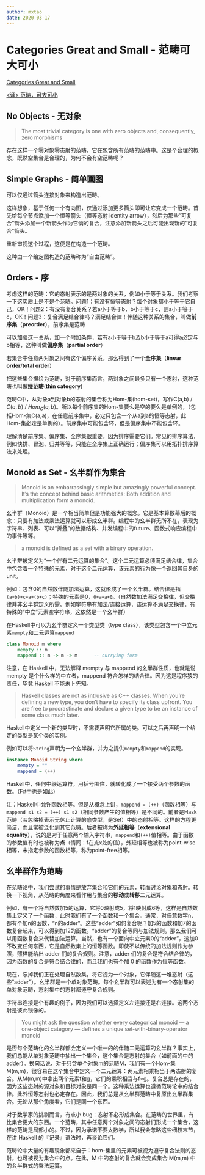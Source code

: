 ```yaml
---
author: mxtao
date: 2020-03-17
---
```


# Categories Great and Small - 范畴可大可小

[Categories Great and Small](https://bartoszmilewski.com/2014/12/05/categories-great-and-small/)

[<译> 范畴，可大可小](https://segmentfault.com/a/1190000003894116)

## No Objects - 无对象

> The most trivial category is one with zero objects and, consequently, zero morphisms

存在这样一个零对象零态射的范畴。它在包含所有范畴的范畴中。这是个合理的概念，既然空集合是合理的，为何不会有空范畴呢？

## Simple Graphs - 简单画图

可以仅通过箭头连接对象来构造出范畴。

这样想象，基于任何一个有向图，仅通过添加更多箭头即可让它变成一个范畴。首先给每个节点添加一个恒等箭头（恒等态射 identity arrow），然后为那些“可复合”箭头添加一个新箭头作为它俩的复合，注意添加新箭头之后可能出现新的“可复合”箭头。

重新审视这个过程，这便是在构造一个范畴。

这种由一个给定图构造的范畴称为“自由范畴”。

## Orders - 序

考虑这样的范畴：它的态射表示的是两对象的关系，例如小于等于关系。我们考察一下这实质上是不是个范畴。问题1：有没有恒等态射？每个对象都小于等于它自己，OK！问题2：有没有复合关系？若a小于等于b，b小于等于c，则a小于等于c，OK！问题3：复合满足结合律吗？满足结合律！伴随这种关系的集合，叫做**前序集**（**preorder**），前序集是范畴

可以加强这一关系，加一个附加条件，若有a小于等于b及b小于等于a可得a必定与b相等，这种叫做**偏序集**（**partial order**）

若集合中任意两对象之间有这个偏序关系，那么得到了一个**全序集**（**linear order**/**total order**）

把这些集合描绘为范畴，对于前序集而言，两对象之间最多只有一个态射，这种范畴也叫做**瘦范畴**(**thin category**)

范畴C中，从对象a到对象b的态射的集合称为Hom-集(hom-set)，写作C(a,b) / $C(a,b)$ / $Hom_C(a,b)$。所以每个前序集的Hom-集要么是空的要么是单例的，（包括Hom-集C(a,a)，在任意前序集中，必定只包含一个从a到a的恒等态射，此Hom-集必定是单例的）。前序集中可能包含环，但是偏序集中不能包含环。

理解清楚前序集、偏序集、全序集很重要，因为排序需要它们。常见的排序算法，例如快排、冒泡、归并等等，只能在全序集上正确运行；偏序集可以用拓扑排序算法来处理。

## Monoid as Set - 幺半群作为集合

> Monoid is an embarrassingly simple but amazingly powerful concept. It’s the concept behind basic arithmetics: Both addition and multiplication form a monoid.

幺半群（Monoid）是一个相当简单但是功能强大的概念。它是基本算数幕后的概念：只要有加法或乘法运算就可以形成幺半群。编程中的幺半群无所不在，表现为字符串、列表、可以“折叠”的数据结构、并发编程中的future、函数式响应编程中的事件等等。

> a monoid is defined as a set with a binary operation.

幺半群被定义为“一个伴有二元运算的集合”。这个二元运算必须满足结合律，集合中包含着一个特殊的元素，对于这个二元运算，该元素的行为像一个返回其自身的 unit。

例如：包含0的自然数伴随加法运算，这就形成了一个幺半群。结合律是指`(a+b)+c=a+(b+c)`；特殊的元素是0，`0+a=a+0`。（自然数加法满足交换律，但交换律并非幺半群定义所需。例如字符串有加法/连接运算，该运算不满足交换律，有特殊的“中立”元素空字符串，这依然是一个幺半群）

在Haskell中可以为幺半群定义一个类型类（type class），该类型包含一个中立元素`mempty`和二元运算`mappend`

```haskell
class Monoid m where
    mempty :: m
    mappend :: m -> m -> m      -- currying form
```

注意，在 Haskell 中，无法解释 mempty 与 mappend 的幺半群性质，也就是说 mempty 是个什么样的中立者，mappend 符合怎样的结合律。因为这是程序猿的责任，毕竟 Haskell 不能未卜先知。

> Haskell classes are not as intrusive as C++ classes. When you’re defining a new type, you don’t have to specify its class upfront. You are free to procrastinate and declare a given type to be an instance of some class much later.

Haskell中定义一个新的类型时，不需要声明它所属的类。可以之后再声明一个给定的类型是某个类的实例。

例如可以将`String`声明为一个幺半群，并为之提供`mempty`和`mappend`的实现。

```haskell
instance Monoid String where
    mempty = ""
    mappend = (++)
```

Haskell中，任何中缀运算符，用括号围住，就转化成了一个接受两个参数的函数。（F#中也是如此）

注：Haskell中允许函数相等。但是从概念上讲，`mappend = (++)`（函数相等）与`mappend s1 s2 = (++) s1 s2`（相同参数产生的值相等）是不同的。前者是Hask范畴（若忽略掉表示无休止计算的底类型，是Set）中的态射相等。这样的方程更简洁，而且常被泛化到其它范畴。后者被称为**外延相等**（**extensional equality**），说的是对于任意两个输入字符串，`mappend`和`(++)`值相等。由于函数的参数值有时也被称为**点**（情同：f在点x处的值），外延相等也被称为point-wise相等，未指定参数的函数相等，称为point-free相等。

## 幺半群作为范畴

在范畴论中，我们尝试的事情是放弃集合和它们的元素，转而讨论对象和态射。转换一下视角，从范畴的角度来看作用与集合的**移动**或**转移**二元运算。

例如，有一个将自然数加5的运算，它将0映射成5，将1映射成6等，这样是自然数集上定义了一个函数，此时我们有了一个函数和一个集合。通常，对任意数字n，都有个加n的函数，“n的adder”。这些“adder”如何复合呢？加5的函数和加7的函数复合起来，可以得到加12的函数。“adder”的复合等同与加法规则。那么我们可以用函数复合来代替加法运算。当然，也有一个面向中立元素0的“adder”，这加0不改变任何东西，它是自然数集上的恒等函数。即使不以传统的加法规则作为参照，照样能给出 adder 们的复合规则。注意，adder 们的复合是符合结合律的，因为函数的复合是符合结合律的，而且我们也有个加 0 的函数作为恒等函数。

现在，忘掉我们正在处理自然数集，将它视为一个对象，它伴随这一堆态射（这些“adder”）。幺半群是一个单对象范畴。每个幺半群可以表述为有一个态射集的单对象范畴，态射集中的态射都遵守复合规则。

字符串连接是个有趣的例子，因为我们可以选择定义左连接还是右连接。这两个态射是彼此镜像的。

> You might ask the question whether every categorical monoid — a one-object category — defines a unique set-with-binary-operator monoid

是否每个范畴化的幺半群都会定义一个唯一的的伴随二元运算的幺半群？事实上，我们总能从单对象范畴中抽出一个集合，这个集合是态射的集合（如前面的中的adder）。换句话说，对于只含单个对象m的范畴M，我们有一个Hom-集 M(m,m)，很容易在这个集合中定义一个二元运算：两元素相乘相当于两态射的复合。从M(m,m)中拿出两个元素f和g，它们的乘积相当与f∘g。复合总是存在的，因为这些态射的源对象和目标对象是同一个。这种乘法运算也遵循范畴论中的结合律。此外恒等态射也必定存在。因此，我们总是从幺半群范畴中复原出幺半群集合。无论从那个角度看，它们是同一个东西。

对于数学家的挑剔而言，有点小 bug：态射不必形成集合。在范畴的世界里，有比集合更大的东西。一个范畴，其中任意两个对象之间的态射们形成一个集合，这样的范畴是局部小的。不过，因为承诺不要太数学，所以我会忽略这些细枝末节，在讲 Haskell 的『记录』语法时，再谈论它们。

范畴论中大量的有趣现象都来自于：hom-集里的元素可被视为遵守复合法则的态射，也可被视为集合中的点。在此，M 中的态射的复合就会变成集合 M(m,m) 中的幺半群式的乘法运算。